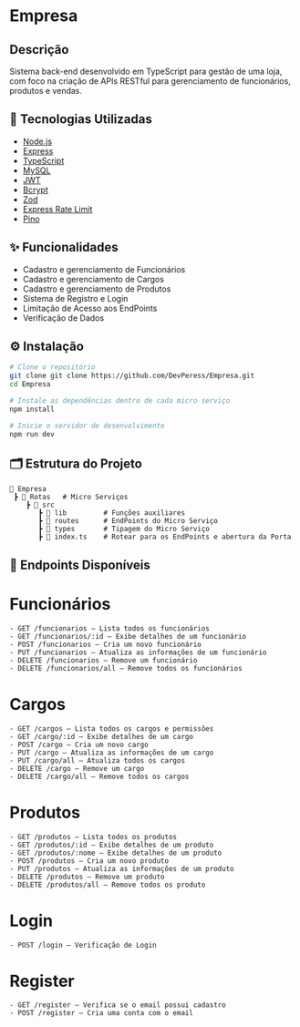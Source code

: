 # Empresa

## Descrição

Sistema back-end desenvolvido em TypeScript para gestão de uma loja, com foco na criação de APIs RESTful para gerenciamento de funcionários, produtos e vendas.

## 🧰 Tecnologias Utilizadas

- [Node.js](https://nodejs.org/pt)
- [Express](https://expressjs.com)
- [TypeScript](https://www.typescriptlang.org/)
- [MySQL](https://www.mysql.com/)
- [JWT](https://www.jwt.io)
- [Bcrypt](https://www.npmjs.com/package/bcrypt)
- [Zod](https://zod.dev)
- [Express Rate Limit](https://www.npmjs.com/package/express-rate-limit)
- [Pino](https://www.npmjs.com/package/pino)

## ✨ Funcionalidades

- Cadastro e gerenciamento de Funcionários
- Cadastro e gerenciamento de Cargos
- Cadastro e gerenciamento de Produtos
- Sistema de Registro e Login
- Limitação de Acesso aos EndPoints
- Verificação de Dados

## ⚙️ Instalação

```bash
# Clone o repositório
git clone git clone https://github.com/DevPeress/Empresa.git
cd Empresa

# Instale as dependências dentro de cada micro serviço
npm install

# Inicie o servidor de desenvolvimento
npm run dev
```

## 🗂 Estrutura do Projeto

```
📁 Empresa
 ┣ 📂 Rotas   # Micro Serviços
    ┣ 📂 src 
       ┣ 📂 lib         # Funções auxiliares
       ┣ 📂 routes      # EndPoints do Micro Serviço
       ┣ 📂 types       # Tipagem do Micro Serviço
       ┣ 📄 index.ts    # Rotear para os EndPoints e abertura da Porta
```

## 🔐 Endpoints Disponíveis

# Funcionários

```
- GET /funcionarios – Lista todos os funcionários
- GET /funcionarios/:id – Exibe detalhes de um funcionário
- POST /funcionarios – Cria um novo funcionário
- PUT /funcionarios – Atualiza as informações de um funcionário
- DELETE /funcionarios – Remove um funcionário
- DELETE /funcionarios/all – Remove todos os funcionários
```

# Cargos

```
- GET /cargos – Lista todos os cargos e permissões
- GET /cargo/:id – Exibe detalhes de um cargo
- POST /cargo – Cria um novo cargo
- PUT /cargo – Atualiza as informações de um cargo
- PUT /cargo/all – Atualiza todos os cargos
- DELETE /cargo – Remove um cargo
- DELETE /cargo/all – Remove todos os cargos
```

# Produtos

```
- GET /produtos – Lista todos os produtos
- GET /produtos/:id – Exibe detalhes de um produto
- GET /produtos/:nome – Exibe detalhes de um produto
- POST /produtos – Cria um novo produto
- PUT /produtos – Atualiza as informações de um produto
- DELETE /produtos – Remove um produto
- DELETE /produtos/all – Remove todos os produto
```

# Login

```
- POST /login – Verificação de Login
```

# Register

```
- GET /register – Verifica se o email possui cadastro
- POST /register – Cria uma conta com o email
```
